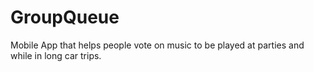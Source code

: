 # GroupQueue
Mobile App that helps people vote on music to be played at parties and while in long car trips.
